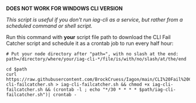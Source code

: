 **DOES NOT WORK FOR WINDOWS CLI VERSION**

*This script is useful if you don't run iag-cli as a service, but rather from a scheduled command or shell script.*

Run this command with **your** script file path to download the CLI Fail Catcher script and schedule it as a crontab job to run every half hour:

```
# Put your node directory after "path=", with no slash at the end:
path=/directory/where/your/iag-cli-*/file/is/with/no/slash/at/the/end

cd $path
curl https://raw.githubusercontent.com/BrockCruess/Iagon/main/CLI%20Fail%20Catcher/iag-cli-failcatcher.sh > iag-cli-failcatcher.sh && chmod +x iag-cli-failcatcher.sh && (crontab -l ; echo "*/30 * * * * $path/iag-cli-failcatcher.sh")| crontab -
```
